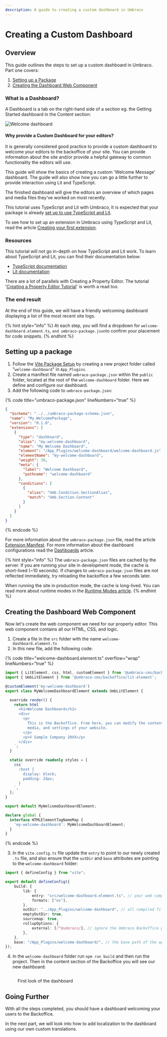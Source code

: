 ```yaml
---
description: A guide to creating a custom dashboard in Umbraco
---
```


# Creating a Custom Dashboard

## Overview

This guide outlines the steps to set up a custom dashboard in Umbraco. Part one covers:

1. [Setting up a Package](./README.md#setting-up-a-package)
2. [Creating the Dashboard Web Component](./README.md#creating-the-dashboard-web-component)

### What is a Dashboard?

A Dashboard is a tab on the right-hand side of a section eg. the Getting Started dashboard in the Content section:

![Welcome dashboard](../images/welcome-dashboard.png)

#### Why provide a Custom Dashboard for your editors?

It is generally considered good practice to provide a custom dashboard to welcome your editors to the backoffice of your site. You can provide information about the site and/or provide a helpful gateway to common functionality the editors will use.

This guide will show the basics of creating a custom 'Welcome Message' dashboard. The guide will also show how you can go a little further to provide interaction using Lit and TypeScript.

The finished dashboard will give the editors an overview of which pages and media files they've worked on most recently.

This tutorial uses TypeScript and Lit with Umbraco, It is expected that your package is already [set up to use TypeScript and Lit](../../customizing/development-flow/vite-package-setup.md).

To see how to set up an extension in Umbraco using TypeScript and Lit, read the article [Creating your first extension](../creating-your-first-extension.md).

### Resources

This tutorial will not go in-depth on how TypeScript and Lit work. To learn about TypeScript and Lit, you can find their documentation below:

* [TypeScript documentation](https://www.typescriptlang.org/docs/)
* [Lit documentation](https://lit.dev/docs/)

There are a lot of parallels with Creating a Property Editor. The tutorial '[Creating a Property Editor Tutorial](../creating-a-property-editor/)' is worth a read too.

### The end result

At the end of this guide, we will have a friendly welcoming dashboard displaying a list of the most recent site logs.

{% hint style="info" %}
At each step, you will find a dropdown for `welcome-dashboard.element.ts`, `and umbraco-package.json`to confirm your placement for code snippets.
{% endhint %}

## Setting up a package

1. Follow the [Vite Package Setup](../../customizing/development-flow/vite-package-setup.md) by creating a new project folder called "`welcome-dashboard`" in `App_Plugins`.
2. Create a manifest file named `umbraco-package.json` within the `public` folder, located at the root of the `welcome-dashboard` folder. Here we define and configure our dashboard.
3. Add the following code to `umbraco-package.json`:

{% code title="umbraco-package.json" lineNumbers="true" %}
```json
{
  "$schema": "../../umbraco-package-schema.json",
  "name": "My.WelcomePackage",
  "version": "0.1.0",
  "extensions": [
    {
      "type": "dashboard",
      "alias": "my.welcome.dashboard",
      "name": "My Welcome Dashboard",
      "element": "/App_Plugins/welcome-dashboard/welcome-dashboard.js",
      "elementName": "my-welcome-dashboard",
      "weight": 30,
      "meta": {
        "label": "Welcome Dashboard",
        "pathname": "welcome-dashboard"
      },
      "conditions": [
        {
          "alias": "Umb.Condition.SectionAlias",
          "match": "Umb.Section.Content"
        }
      ]
    }
  ]
}
```
{% endcode %}

For more information about the `umbraco-package.json` file, read the article [Extension Manifest](../../customizing/extending-overview/extension-registry/extension-manifest.md). For more information about the dashboard configurations read the [Dashboards](../../customizing/extending-overview/extension-types/dashboard.md) article.

{% hint style="info" %}
The `umbraco-package.json` files are cached by the server. If you are running your site in development mode, the cache is short-lived (\~10 seconds). If changes to `umbraco-package.json` files are not reflected immediately, try reloading the backoffice a few seconds later.

When running the site in production mode, the cache is long-lived. You can read more about runtime modes in the [Runtime Modes article](../../fundamentals/setup/server-setup/runtime-modes.md).
{% endhint %}

## Creating the Dashboard Web Component

Now let's create the web component we need for our property editor. This web component contains all our HTML, CSS, and logic.

1. Create a file in the `src` folder with the name `welcome-dashboard.element.ts`
2. In this new file, add the following code:

{% code title="welcome-dashboard.element.ts" overflow="wrap" lineNumbers="true" %}
```typescript
import { LitElement, css, html, customElement } from '@umbraco-cms/backoffice/external/lit';
import { UmbLitElement } from '@umbraco-cms/backoffice/lit-element';

@customElement('my-welcome-dashboard')
export class MyWelcomeDashboardElement extends UmbLitElement {

  override render() {
    return html`
      <h1>Welcome Dashboard</h1>
      <div>
        <p>
          This is the Backoffice. From here, you can modify the content,
          media, and settings of your website.
        </p>
        <p>© Sample Company 20XX</p>
      </div>
    `;
  }

  static override readonly styles = [
    css`
      :host {
        display: block;
        padding: 24px;
      }
    `,
  ];
}

export default MyWelcomeDashboardElement;

declare global {
  interface HTMLElementTagNameMap {
    'my-welcome-dashboard': MyWelcomeDashboardElement;
  }
}
```
{% endcode %}

3. In the `vite.config.ts` file update the `entry` to point to our newly created `.ts` file, and also ensure that the `outDir` and `base` attributes are pointing to the `welcome-dashboard` folder:

```typescript
import { defineConfig } from "vite";

export default defineConfig({
    build: {
        lib: {
            entry: "src/welcome-dashboard.element.ts", // your web component source file
            formats: ["es"],
        },
        outDir: "../App_Plugins/welcome-dashboard", // all compiled files will be placed here
        emptyOutDir: true,
        sourcemap: true,
        rollupOptions: {
            external: [/^@umbraco/], // ignore the Umbraco Backoffice package in the build
        },
    },
    base: "/App_Plugins/welcome-dashboard/", // the base path of the app in the browser (used for assets)
});
```

4. In the `welcome-dashboard` folder run `npm run build` and then run the project. Then in the content section of the Backoffice you will see our new dashboard:

<figure><img src="../../.gitbook/assets/spaces_G1Byxw7XfiZAj8zDMCTD_uploads_PtBQkEyVcGmoVx3ysAOJ_welcome (1).webp" alt=""><figcaption><p>First look of the dashboard</p></figcaption></figure>

## Going Further

With all the steps completed, you should have a dashboard welcoming your users to the Backoffice.

In the next part, we will look into how to add localization to the dashboard using our own custom translations.
